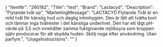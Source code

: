 {
  "ItemNr": "260182",
  "Title": "test",
  "Brand": "Lactacyd",
  "Description": "Flytande tvål op",
  "MarketingMessage": "LACTACYD Flytande Tvål är en mild tvål för känslig hud och daglig intimhygien. Den är lätt att tvätta bort och lämnar inga tvålrester i det känsliga underlivet. Den har ett lågt pH-värde på 3,5 och innehåller samma fuktgivande mjölksyra som kroppen själv producerar för att skydda huden. Skölj noga efter användning. Utan parfym.",
  "UsageInstructions": ""
}